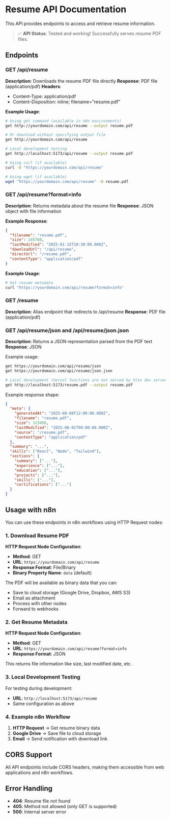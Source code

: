 # Resume API Documentation

This API provides endpoints to access and retrieve resume information.

> ✅ **API Status**: Tested and working! Successfully serves resume PDF files.

## Endpoints

### GET /api/resume
**Description**: Downloads the resume PDF file directly
**Response**: PDF file (application/pdf)
**Headers**: 
- Content-Type: application/pdf
- Content-Disposition: inline; filename="resume.pdf"

**Example Usage**:
```bash
# Using get command (available in n8n environments)
get http://yourdomain.com/api/resume --output resume.pdf

# Or download without specifying output file
get http://yourdomain.com/api/resume

# Local development testing
get http://localhost:5173/api/resume --output resume.pdf

# Using curl (if available)
curl -O "https://yourdomain.com/api/resume"

# Using wget (if available)
wget "https://yourdomain.com/api/resume" -O resume.pdf
```

### GET /api/resume?format=info
**Description**: Returns metadata about the resume file
**Response**: JSON object with file information

**Example Response**:
```json
{
  "filename": "resume.pdf",
  "size": 245760,
  "lastModified": "2025-01-15T10:30:00.000Z",
  "downloadUrl": "/api/resume",
  "directUrl": "/resume.pdf",
  "contentType": "application/pdf"
}
```

**Example Usage**:
```bash
# Get resume metadata
curl "https://yourdomain.com/api/resume?format=info"
```

### GET /resume
**Description**: Alias endpoint that redirects to /api/resume
**Response**: PDF file (application/pdf)

### GET /api/resume/json and /api/resume/json.json
**Description**: Returns a JSON representation parsed from the PDF text
**Response**: JSON

Example usage:
```bash
get https://yourdomain.com/api/resume/json
get https://yourdomain.com/api/resume/json.json

# Local development (Vercel functions are not served by Vite dev server):
get http://localhost:5173/resume.pdf --output resume.pdf
```

Example response shape:
```json
{
  "meta": {
    "generatedAt": "2025-08-08T12:00:00.000Z",
    "filename": "resume.pdf",
    "size": 123456,
    "lastModified": "2025-08-01T00:00:00.000Z",
    "source": "/resume.pdf",
    "contentType": "application/pdf"
  },
  "summary": "...",
  "skills": ["React", "Node", "Tailwind"],
  "sections": {
    "summary": ["..."],
    "experience": ["..."],
    "education": ["..."],
    "projects": ["..."],
    "skills": ["..."],
    "certifications": ["..."]
  }
}
```

## Usage with n8n

You can use these endpoints in n8n workflows using HTTP Request nodes:

### 1. Download Resume PDF
**HTTP Request Node Configuration**:
- **Method**: GET
- **URL**: `https://yourdomain.com/api/resume`
- **Response Format**: File/Binary
- **Binary Property Name**: `data` (default)

The PDF will be available as binary data that you can:
- Save to cloud storage (Google Drive, Dropbox, AWS S3)
- Email as attachment
- Process with other nodes
- Forward to webhooks

### 2. Get Resume Metadata
**HTTP Request Node Configuration**:
- **Method**: GET  
- **URL**: `https://yourdomain.com/api/resume?format=info`
- **Response Format**: JSON

This returns file information like size, last modified date, etc.

### 3. Local Development Testing
For testing during development:
- **URL**: `http://localhost:5173/api/resume`
- Same configuration as above

### 4. Example n8n Workflow
1. **HTTP Request** → Get resume binary data
2. **Google Drive** → Save file to cloud storage
3. **Email** → Send notification with download link

## CORS Support

All API endpoints include CORS headers, making them accessible from web applications and n8n workflows.

## Error Handling

- **404**: Resume file not found
- **405**: Method not allowed (only GET is supported)
- **500**: Internal server error

